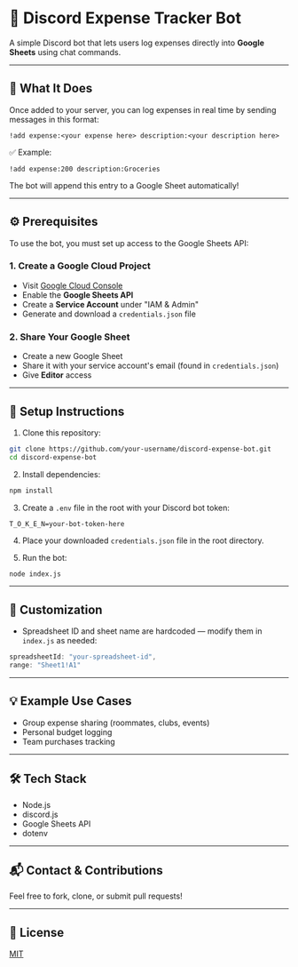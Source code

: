 # 💸 Discord Expense Tracker Bot

A simple Discord bot that lets users log expenses directly into **Google Sheets** using chat commands.

---

## 📌 What It Does

Once added to your server, you can log expenses in real time by sending messages in this format:

```
!add expense:<your expense here> description:<your description here>
```

✅ Example:
```
!add expense:200 description:Groceries
```

The bot will append this entry to a Google Sheet automatically!

---

## ⚙️ Prerequisites

To use the bot, you must set up access to the Google Sheets API:

### 1. Create a Google Cloud Project
- Visit [Google Cloud Console](https://console.cloud.google.com/)
- Enable the **Google Sheets API**
- Create a **Service Account** under "IAM & Admin"
- Generate and download a `credentials.json` file

### 2. Share Your Google Sheet
- Create a new Google Sheet
- Share it with your service account's email (found in `credentials.json`)
- Give **Editor** access

---

## 🚀 Setup Instructions

1. Clone this repository:
```bash
git clone https://github.com/your-username/discord-expense-bot.git
cd discord-expense-bot
```

2. Install dependencies:
```bash
npm install
```

3. Create a `.env` file in the root with your Discord bot token:
```
T_O_K_E_N=your-bot-token-here
```

4. Place your downloaded `credentials.json` file in the root directory.

5. Run the bot:
```bash
node index.js
```

---

## 📝 Customization

- Spreadsheet ID and sheet name are hardcoded — modify them in `index.js` as needed:
```js
spreadsheetId: "your-spreadsheet-id",
range: "Sheet1!A1"
```

---

## 💡 Example Use Cases

- Group expense sharing (roommates, clubs, events)
- Personal budget logging
- Team purchases tracking

---

## 🛠 Tech Stack

- Node.js
- discord.js
- Google Sheets API
- dotenv

---

## 📬 Contact & Contributions

Feel free to fork, clone, or submit pull requests!

---

## 📄 License

[MIT](LICENSE)

